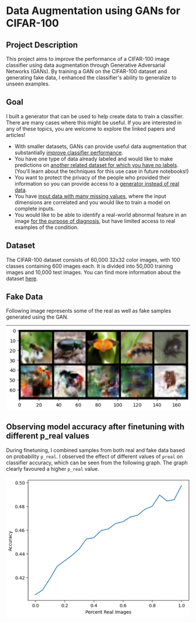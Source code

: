 # Data Augmentation using GANs for CIFAR-100

## Project Description

This project aims to improve the performance of a CIFAR-100 image classifier using data augmentation through Generative Adversarial Networks (GANs). By training a GAN on the CIFAR-100 dataset and generating fake data, I enhanced the classifier's ability to generalize to unseen examples.


## Goal

I built a generator that can be used to help create data to train a classifier. There are many cases where this might be useful. If you are interested in any of these topics, you are welcome to explore the linked papers and articles! 

-   With smaller datasets, GANs can provide useful data augmentation that substantially [improve classifier performance](https://arxiv.org/abs/1711.04340). 
-   You have one type of data already labeled and would like to make predictions on [another related dataset for which you have no labels](https://www.nature.com/articles/s41598-019-52737-x). (You'll learn about the techniques for this use case in future notebooks!)
-   You want to protect the privacy of the people who provided their information so you can provide access to a [generator instead of real data](https://www.ahajournals.org/doi/full/10.1161/CIRCOUTCOMES.118.005122). 
-   You have [input data with many missing values](https://arxiv.org/abs/1806.02920), where the input dimensions are correlated and you would like to train a model on complete inputs. 
-   You would like to be able to identify a real-world abnormal feature in an image [for the purpose of diagnosis](https://link.springer.com/chapter/10.1007/978-3-030-00946-5_11), but have limited access to real examples of the condition. 

## Dataset

The CIFAR-100 dataset consists of 60,000 32x32 color images, with 100 classes containing 600 images each. It is divided into 50,000 training images and 10,000 test images. You can find more information about the dataset [here](https://www.cs.toronto.edu/~kriz/cifar.html).

## Fake Data

Following image represents some of the real as well as fake samples generated using the GAN.

![Generated Images](Images/generated.png)

## Observing model accuracy after finetuning with different p_real values

During finetuning, I combined samples from both real and fake data based on probability `p_real`. I observed the effect of different values of `preal` on classifier accuracy, which can be seen from the following graph. The graph clearly favoured a higher `p_real` value.

![Accuracy vs P_real](Images/p_real_vs_accuracy.png)




